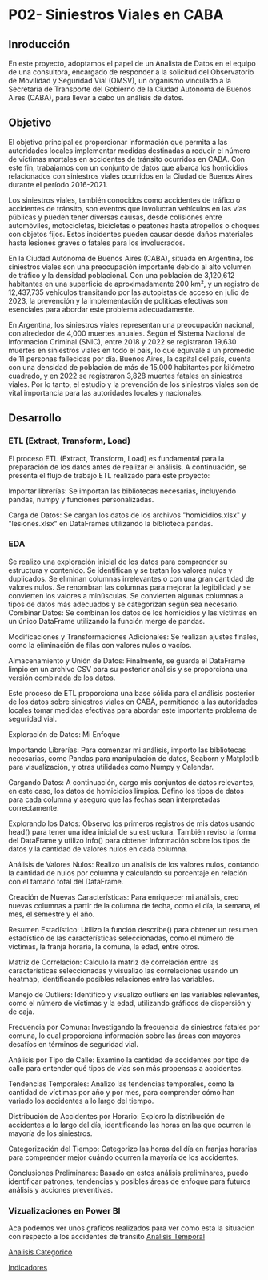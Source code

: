 
# P02- Siniestros Viales en CABA

## Inroducción

En este proyecto, adoptamos el papel de un Analista de Datos en el equipo de una consultora, encargado de responder a la solicitud del Observatorio de Movilidad y Seguridad Vial (OMSV), un organismo vinculado a la Secretaría de Transporte del Gobierno de la Ciudad Autónoma de Buenos Aires (CABA), para llevar a cabo un análisis de datos.

## Objetivo
El objetivo principal es proporcionar información que permita a las autoridades locales implementar medidas destinadas a reducir el número de víctimas mortales en accidentes de tránsito ocurridos en CABA. Con este fin, trabajamos con un conjunto de datos que abarca los homicidios relacionados con siniestros viales ocurridos en la Ciudad de Buenos Aires durante el período 2016-2021.

Los siniestros viales, también conocidos como accidentes de tráfico o accidentes de tránsito, son eventos que involucran vehículos en las vías públicas y pueden tener diversas causas, desde colisiones entre automóviles, motocicletas, bicicletas o peatones hasta atropellos o choques con objetos fijos. Estos incidentes pueden causar desde daños materiales hasta lesiones graves o fatales para los involucrados.

En la Ciudad Autónoma de Buenos Aires (CABA), situada en Argentina, los siniestros viales son una preocupación importante debido al alto volumen de tráfico y la densidad poblacional. Con una población de 3,120,612 habitantes en una superficie de aproximadamente 200 km², y un registro de 12,437,735 vehículos transitando por las autopistas de acceso en julio de 2023, la prevención y la implementación de políticas efectivas son esenciales para abordar este problema adecuadamente.

En Argentina, los siniestros viales representan una preocupación nacional, con alrededor de 4,000 muertes anuales. Según el Sistema Nacional de Información Criminal (SNIC), entre 2018 y 2022 se registraron 19,630 muertes en siniestros viales en todo el país, lo que equivale a un promedio de 11 personas fallecidas por día. Buenos Aires, la capital del país, cuenta con una densidad de población de más de 15,000 habitantes por kilómetro cuadrado, y en 2022 se registraron 3,828 muertes fatales en siniestros viales. Por lo tanto, el estudio y la prevención de los siniestros viales son de vital importancia para las autoridades locales y nacionales.

## Desarrollo

### ETL (Extract, Transform, Load)
El proceso ETL (Extract, Transform, Load) es fundamental para la preparación de los datos antes de realizar el análisis. A continuación, se presenta el flujo de trabajo ETL realizado para este proyecto:

Importar librerías: Se importan las bibliotecas necesarias, incluyendo pandas, numpy y funciones personalizadas.

Carga de Datos: Se cargan los datos de los archivos "homicidios.xlsx" y "lesiones.xlsx" en DataFrames utilizando la biblioteca pandas.

### EDA

Se realizo una exploración inicial de los datos para comprender su estructura y contenido.
Se identifican y se tratan los valores nulos y duplicados.
Se eliminan columnas irrelevantes o con una gran cantidad de valores nulos.
Se renombran las columnas para mejorar la legibilidad y se convierten los valores a minúsculas.
Se convierten algunas columnas a tipos de datos más adecuados y se categorizan según sea necesario.
Combinar Datos: Se combinan los datos de los homicidios y las víctimas en un único DataFrame utilizando la función merge de pandas.

Modificaciones y Transformaciones Adicionales: Se realizan ajustes finales, como la eliminación de filas con valores nulos o vacíos.

Almacenamiento y Unión de Datos: Finalmente, se guarda el DataFrame limpio en un archivo CSV para su posterior análisis y se proporciona una versión combinada de los datos.

Este proceso de ETL proporciona una base sólida para el análisis posterior de los datos sobre siniestros viales en CABA, permitiendo a las autoridades locales tomar medidas efectivas para abordar este importante problema de seguridad vial.

Exploración de Datos: Mi Enfoque

Importando Librerías: Para comenzar mi análisis, importo las bibliotecas necesarias, como Pandas para manipulación de datos, Seaborn y Matplotlib para visualización, y otras utilidades como Numpy y Calendar.

Cargando Datos: A continuación, cargo mis conjuntos de datos relevantes, en este caso, los datos de homicidios limpios. Defino los tipos de datos para cada columna y aseguro que las fechas sean interpretadas correctamente.

Explorando los Datos: Observo los primeros registros de mis datos usando head() para tener una idea inicial de su estructura. También reviso la forma del DataFrame y utilizo info() para obtener información sobre los tipos de datos y la cantidad de valores nulos en cada columna.

Análisis de Valores Nulos: Realizo un análisis de los valores nulos, contando la cantidad de nulos por columna y calculando su porcentaje en relación con el tamaño total del DataFrame.

Creación de Nuevas Características: Para enriquecer mi análisis, creo nuevas columnas a partir de la columna de fecha, como el día, la semana, el mes, el semestre y el año.

Resumen Estadístico: Utilizo la función describe() para obtener un resumen estadístico de las características seleccionadas, como el número de víctimas, la franja horaria, la comuna, la edad, entre otros.

Matriz de Correlación: Calculo la matriz de correlación entre las características seleccionadas y visualizo las correlaciones usando un heatmap, identificando posibles relaciones entre las variables.

Manejo de Outliers: Identifico y visualizo outliers en las variables relevantes, como el número de víctimas y la edad, utilizando gráficos de dispersión y de caja.

Frecuencia por Comuna: Investigando la frecuencia de siniestros fatales por comuna, lo cual proporciona información sobre las áreas con mayores desafíos en términos de seguridad vial.

Análisis por Tipo de Calle: Examino la cantidad de accidentes por tipo de calle para entender qué tipos de vías son más propensas a accidentes.

Tendencias Temporales: Analizo las tendencias temporales, como la cantidad de víctimas por año y por mes, para comprender cómo han variado los accidentes a lo largo del tiempo.

Distribución de Accidentes por Horario: Exploro la distribución de accidentes a lo largo del día, identificando las horas en las que ocurren la mayoría de los siniestros.

Categorización del Tiempo: Categorizo las horas del día en franjas horarias para comprender mejor cuándo ocurren la mayoría de los accidentes.

Conclusiones Preliminares: Basado en estos análisis preliminares, puedo identificar patrones, tendencias y posibles áreas de enfoque para futuros análisis y acciones preventivas.

### Vizualizaciones en Power BI

Aca podemos ver unos graficos realizados para ver como esta la situacion con respecto a los accidentes de transito
[Analisis Temporal]("Imagenes/Analisis_Temporal.png")

[Analisis Categorico]("Imagenes/Analisis_Categorico.png")

[Indicadores]("Imagenes/Indicadores.png")

